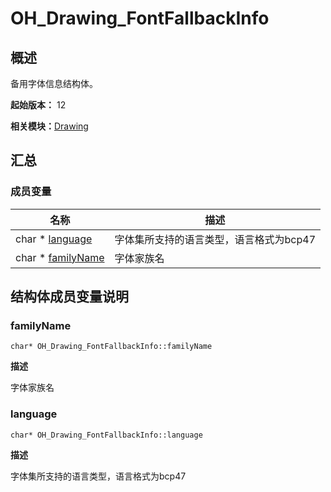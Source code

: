# OH_Drawing_FontFallbackInfo


## 概述

备用字体信息结构体。

**起始版本：** 12

**相关模块：**[Drawing](_drawing.md)


## 汇总


### 成员变量

| 名称 | 描述 | 
| -------- | -------- |
| char \* [language](#language) | 字体集所支持的语言类型，语言格式为bcp47  | 
| char \* [familyName](#familyname) | 字体家族名  | 


## 结构体成员变量说明


### familyName

```
char* OH_Drawing_FontFallbackInfo::familyName
```
**描述**

字体家族名


### language

```
char* OH_Drawing_FontFallbackInfo::language
```
**描述**

字体集所支持的语言类型，语言格式为bcp47
